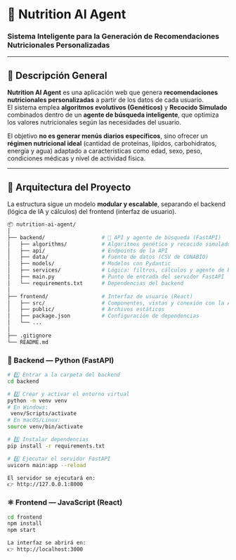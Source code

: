 # 🧠 Nutrition AI Agent

### Sistema Inteligente para la Generación de Recomendaciones Nutricionales Personalizadas

---

## 🚀 Descripción General

**Nutrition AI Agent** es una aplicación web que genera **recomendaciones nutricionales personalizadas** a partir de los datos de cada usuario.  
El sistema emplea **algoritmos evolutivos (Genéticos)** y **Recocido Simulado** combinados dentro de un **agente de búsqueda inteligente**, que optimiza los valores nutricionales según las necesidades del usuario.

El objetivo **no es generar menús diarios específicos**, sino ofrecer un **régimen nutricional ideal** (cantidad de proteínas, lípidos, carbohidratos, energía y agua) adaptado a características como edad, sexo, peso, condiciones médicas y nivel de actividad física.

---

## 🧩 Arquitectura del Proyecto

La estructura sigue un modelo **modular y escalable**, separando el backend (lógica de IA y cálculos) del frontend (interfaz de usuario).

```bash
📦 nutrition-ai-agent/
│
├── backend/                  # 🧠 API y agente de búsqueda (FastAPI)
│   ├── algorithms/           # Algoritmos genético y recocido simulado
│   ├── api/                  # Endpoints de la API
│   ├── data/                 # Fuente de datos (CSV de CONABIO)
│   ├── models/               # Modelos con Pydantic
│   ├── services/             # Lógica: filtros, cálculos y agente de búsqueda
│   ├── main.py               # Punto de entrada del servidor FastAPI
│   └── requirements.txt      # Dependencias del backend
│
├── frontend/                 # Interfaz de usuario (React)
│   ├── src/                  # Componentes, vistas y conexión con la API
│   ├── public/               # Archivos estáticos
│   ├── package.json          # Configuración de dependencias
│   └── ...
│
├── .gitignore              
└── README.md             

```

### 🐍 Backend — Python (FastAPI)

```bash
# 1️⃣ Entrar a la carpeta del backend
cd backend

# 2️⃣ Crear y activar el entorno virtual
python -m venv venv
# En Windows:
 venv/Scripts/activate
# En macOS/Linux:
source venv/bin/activate

# 3️⃣ Instalar dependencias
pip install -r requirements.txt

# 4️⃣ Ejecutar el servidor FastAPI
uvicorn main:app --reload

El servidor se ejecutará en:
👉 http://127.0.0.1:8000

```


### ⚛️ Frontend — JavaScript (React)
```bash
cd frontend
npm install
npm start

La interfaz se abrirá en:
👉 http://localhost:3000
```


